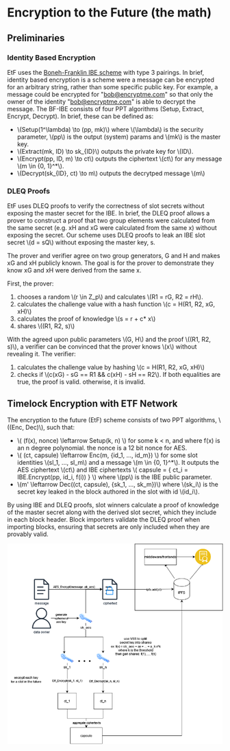 # Encryption to the Future (the math)

## Preliminaries

### Identity Based Encryption

EtF uses the [Boneh-Franklin IBE scheme](https://crypto.stanford.edu/~dabo/papers/bfibe.pdf) with type 3 pairings. In brief, identity based encryption is a scheme were a message can be encrypted for an arbitrary string, rather than some specific public key. For example, a message could be encrypted for "bob@encryptme.com" so that only the owner of the identity "bob@encryptme.com" is able to decrypt the message. The BF-IBE consists of four PPT algorithms (Setup, Extract, Encrypt, Decrypt). In brief, these can be defined as:

- \\(Setup(1^\lambda) \to (pp, mk)\\) where \\(\lambda\\) is the security parameter, \\(pp\\) is the output (system) params and \\(mk\\) is the master key.
- \\(Extract(mk, ID) \to sk_{ID}\\) outputs the private key for \\(ID\\).
- \\(Encrypt(pp, ID, m) \to ct\\) outputs the ciphertext \\(ct\\) for any message \\(m \in \{0, 1\}^*\\).
- \\(Decrypt(sk_{ID}, ct) \to m\\) outputs the decrytped message \\(m\\)

### DLEQ Proofs

EtF uses DLEQ proofs to verify the correctness of slot secrets without exposing the master secret for the IBE. In brief, the DLEQ proof allows a prover to construct a proof that two group elements were calculated from the same secret (e.g. xH and xG were calculated from the same x) without exposing the secret. Our scheme uses DLEQ proofs to leak an IBE slot secret \\(d = sQ\\) without exposing the master key, s.

The prover and verifier agree on two group generators, G and H and makes xG and xH publicly known. The goal is for the prover to demonstrate they know xG and xH were derived from the same x.

First, the prover:
1. chooses a random \\(r \in Z_p\\) and calculates \\(R1 = rG, R2 = rH\\).
2. calculates the challenge value with a hash function \\(c = H(R1, R2, xG, xH)\\)
3. calculates the proof of knowledge \\(s = r + c* x\\)
4. shares \\((R1, R2, s)\\)

With the agreed upon public parameters \\(G, H\\) and the proof \\((R1, R2, s)\\), a verifier can be convinced that the prover knows \\(x\\) without revealing it. The verifier:
1. calculates the challenge value by hashing \\(c = H(R1, R2, xG, xH)\\)
2. checks if \\(c(xG) - sG == R1 && c(xH) - sH == R2\\). If both equalities are true, the proof is valid. otherwise, it is invalid.

## Timelock Encryption with ETF Network

The encryption to the future (EtF) scheme consists of two PPT algorithms, \\((Enc, Dec)\\), such that:

- \\( (f(x), nonce) \leftarrow Setup(k, n) \\) for some k < n, and where f(x) is an n degree polynomial. the nonce is a 12 bit nonce for AES.
- \\( (ct, capsule) \leftarrow Enc(m, {id_1, ..., id_m}) \\) for some slot identities \\(sl_1, ..., sl_m\\) and a message \\(m \in \{0, 1\}^*\\). It outputs the AES ciphertext \\(ct\\) and IBE ciphertexts \\( capsule = { ct_i = IBE.Encrypt(pp, id_i, f(i)) } \\) where \\(pp\\) is the IBE public parameter.
- \\(m' \leftarrow Dec((ct, capsule), {sk_1, ..., sk_m})\\) where \\(sk_i\\) is the secret key leaked in the block authored in the slot with id \\(id_i\\).

By using IBE and DLEQ proofs, slot winners calculate a proof of knowledge of the master secret along with the derived slot secret, which they include in each block header. Block importers validate the DLEQ proof when importing blocks, ensuring that secrets are only included when they are provably valid. 


![2](./assets/aes_etf.png)
